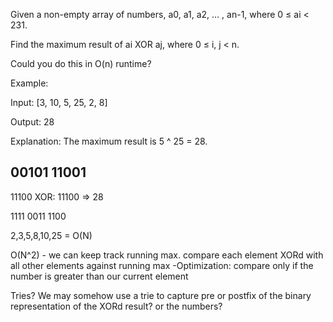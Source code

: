 Given a non-empty array of numbers, a0, a1, a2, … , an-1, where 0 ≤ ai < 231.

Find the maximum result of ai XOR aj, where 0 ≤ i, j < n.

Could you do this in O(n) runtime?

Example:

Input: [3, 10, 5, 25, 2, 8]

Output: 28

Explanation: The maximum result is 5 ^ 25 = 28.

00101 
11001
-----
11100
XOR: 11100 => 28 

1111
0011
1100

2,3,5,8,10,25 =  O(N)


O(N^2) - we can keep track running max. compare each element 
XORd with all other elements against running max
-Optimization: compare only if the number is greater than our current element

Tries?
We may somehow use a trie to capture pre or postfix of the binary representation of the XORd result?
or the numbers?